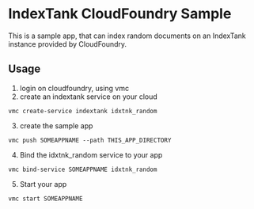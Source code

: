 IndexTank CloudFoundry Sample
=============================

This is a sample app, that can index random documents on an IndexTank instance provided by CloudFoundry.

Usage
-----
1. login on cloudfoundry, using vmc
2. create an indextank service on your cloud
```
vmc create-service indextank idxtnk_random
```
3. create the sample app
```
vmc push SOMEAPPNAME --path THIS_APP_DIRECTORY 
```
4. Bind the idxtnk_random service to your app
```
vmc bind-service SOMEAPPNAME idxtnk_random
```
5. Start your app
```
vmc start SOMEAPPNAME
```
